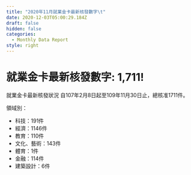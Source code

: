```yaml
---
title: "2020年11月就業金卡最新核發數字\t"
date: 2020-12-03T05:00:29.184Z
draft: false
hidden: false
categories:
  - Monthly Data Report
style: right
---
```

# 就業金卡最新核發數字: 1,711!

就業金卡最新核發狀況 自107年2月8日起至109年11月30日止，總核准1711件。 

領域別：

* 科技：191件
* 經濟：1146件
* 教育：110件
* 文化、藝術：143件
* 體育：1件
* 金融：114件
* 建築設計：6件